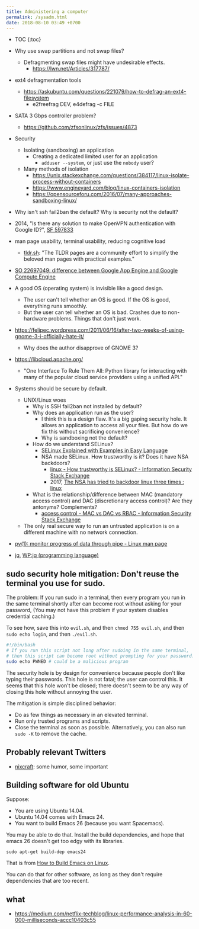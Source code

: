 ```yaml
---
title: Administering a computer
permalink: /sysadm.html
date: 2018-08-10 03:49 +0700
---
```


- TOC
{:toc}

- Why use swap partitions and not swap files?
    - Defragmenting swap files might have undesirable effects.
        - https://lwn.net/Articles/317787/
- ext4 defragmentation tools
    - https://askubuntu.com/questions/221079/how-to-defrag-an-ext4-filesystem
        - e2freefrag DEV, e4defrag -c FILE
- SATA 3 Gbps controller problem?
    - https://github.com/zfsonlinux/zfs/issues/4873
- Security
    - Isolating (sandboxing) an application
        - Creating a dedicated limited user for an application
            - `adduser --system`, or just use the `nobody` user?
    - Many methods of isolation
        - https://unix.stackexchange.com/questions/384117/linux-isolate-process-without-containers
        - https://www.engineyard.com/blog/linux-containers-isolation
        - https://opensourceforu.com/2016/07/many-approaches-sandboxing-linux/
- Why isn't ssh fail2ban the default?
Why is security not the default?
- 2014, "Is there any solution to make OpenVPN authentication with Google ID?", [SF 597833](https://serverfault.com/questions/597833/is-there-any-solution-to-make-openvpn-authentication-with-google-id)
- man page usability, terminal usability, reducing cognitive load
    - [tldr.sh](https://tldr.sh/): "The TLDR pages are a community effort to simplify the beloved man pages with practical examples."
- [SO 22697049: difference between Google App Engine and Google Compute Engine](https://stackoverflow.com/questions/22697049/what-is-the-difference-between-google-app-engine-and-google-compute-engine)
- A good OS (operating system) is invisible like a good design.
    - The user can't tell whether an OS is good.
    If the OS is good, everything runs smoothly.
    - But the user can tell whether an OS is bad.
    Crashes due to non-hardware problems.
    Things that don't just work.
- https://felipec.wordpress.com/2011/06/16/after-two-weeks-of-using-gnome-3-i-officially-hate-it/
    - Why does the author disapprove of GNOME 3?
- https://libcloud.apache.org/
    - "One Interface To Rule Them All: Python library for interacting with many of the popular cloud service providers using a unified API."
- Systems should be secure by default.
    - UNIX/Linux woes
        - Why is SSH fail2ban not installed by default?
        - Why does an application run as the user?
            - I think this is a design flaw.
            It's a big gaping security hole.
            It allows an application to access all your files.
            But how do we fix this without sacrificing convenience?
            - Why is sandboxing not the default?
        - How do we understand SELinux?
            - [SELinux Explained with Examples in Easy Language](https://www.computernetworkingnotes.com/rhce-study-guide/selinux-explained-with-examples-in-easy-language.html)
            - NSA made SELinux. How trustworthy is it? Does it have NSA backdoors?
                - [linux - How trustworthy is SELinux? - Information Security Stack Exchange](https://security.stackexchange.com/questions/42383/how-trustworthy-is-selinux)
                - 2017, [The NSA has tried to backdoor linux three times : linux](https://www.reddit.com/r/linux/comments/54in5s/the_nsa_has_tried_to_backdoor_linux_three_times/)
        - What is the relationship/difference between MAC (mandatory access control) and DAC (discretionary access control)?
        Are they antonyms? Complements?
            - [access control - MAC vs DAC vs RBAC - Information Security Stack Exchange](https://security.stackexchange.com/questions/63518/mac-vs-dac-vs-rbac)
    - The only real secure way to run an untrusted application is on a different machine with no network connection.
- [pv(1): monitor progress of data through pipe - Linux man page](https://linux.die.net/man/1/pv)
- [jq](https://stedolan.github.io/jq/), [WP:jq (programming language)](https://en.wikipedia.org/wiki/Jq_(programming_language))

## sudo security hole mitigation: Don't reuse the terminal you use for sudo.

The problem:
If you run sudo in a terminal,
then every program you run in the same terminal shortly after can become root without asking for your password,
(You may not have this problem if your system disables credential caching.)

To see how, save this into `evil.sh`, and then `chmod 755 evil.sh`, and then `sudo echo login`, and then `./evil.sh`.

```bash
#!/bin/bash
# If you run this script not long after sudoing in the same terminal,
# then this script can become root without prompting for your password.
sudo echo PWNED # could be a malicious program
```

The security hole is by design for convenience because people don't like typing their passwords.
This hole is not fatal; the user can control this.
It seems that this hole won't be closed;
there doesn't seem to be any way of closing this hole without annoying the user.

The mitigation is simple disciplined behavior:

- Do as few things as necessary in an elevated terminal.
- Run only trusted programs and scripts.
- Close the terminal as soon as possible.
Alternatively, you can also run `sudo -K` to remove the cache.

## Probably relevant Twitters

- [nixcraft](https://twitter.com/nixcraft): some humor, some important

## Building software for old Ubuntu

Suppose:

- You are using Ubuntu 14.04.
- Ubuntu 14.04 comes with Emacs 24.
- You want to build Emacs 26 (because you want Spacemacs).

You may be able to do that.
Install the build dependencies, and hope that emacs 26 doesn't get too edgy with its libraries.

```
sudo apt-get build-dep emacs24
```

That is from [How to Build Emacs on Linux](http://ergoemacs.org/emacs/building_emacs_on_linux.html).

You can do that for other software, as long as they don't require dependencies that are too recent.

## what

- https://medium.com/netflix-techblog/linux-performance-analysis-in-60-000-milliseconds-accc10403c55
